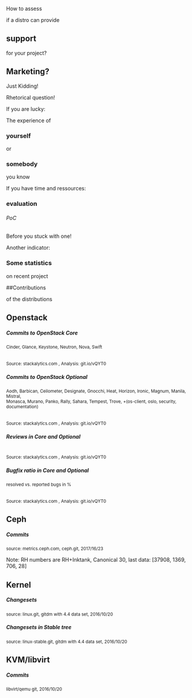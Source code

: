 <!-- .slide: data-background-image="images/distros-all.svg" data-background-size="90% auto" -->


<!-- Slide -->
How to assess

if a distro can provide 

## support

for your project?


<!-- Slide -->
## Marketing? 

Just Kidding! <!-- .element class="fragment"-->

Rhetorical question! <!-- .element class="fragment"-->


<!-- Slide -->
If you are lucky:

The experience of 

### yourself 

or 

### somebody

you know


<!-- Slide -->
If you have time and ressources:

### evaluation
###### PoC

Before you stuck with one!


<!-- Slide -->
Another indicator:

### Some statistics

on recent project

##Contributions

of the distributions


<!-- Slide -->
## Openstack


<!-- Slide -->
##### Commits to OpenStack Core
<sup>Cinder, Glance, Keystone, Neutron, Nova, Swift</sup>
<canvas data-chart="line">
<!--
{
 "data" : {
     "labels": ["G", "H", "I", "J", "K", "L", "M", "N", "O", "P"],
     "datasets": [
         {
             "label": "Canonical",
	     "backgroundColor":"rgba(221,72,20,.9)",
             "data": [116, 120, 44, 20, 25, 8, 9, 9, 6, 6]
         },
         {
             "label": "SUSE",
	     "backgroundColor":"rgba(125,194,70,.9)",
             "data": [49, 116, 109, 91, 36, 43, 98, 83, 74, 76]
         },
         {
             "label": "Mirantis",
	     "backgroundColor":"rgba(0,0,0,.7)",
             "data": [59, 370, 181, 250, 539, 677, 678, 778, 384, 288]
         },
         {
             "label": "Red Hat",
	     "backgroundColor":"rgba(233,52,66,.7)",
             "data": [731, 623, 852, 965, 1231, 1290, 1057, 1098, 821, 721]
         }
     ]
 },
 "options": { 
     "responsive": "true",
     "legend": {
     	"position": "bottom",
	"labels": {
	    "fontSize": 16
	}
     }
 }
}
-->
</canvas>
<br>
<sup>Source: stackalytics.com , Analysis: git.io/vQYT0 </sup>


<!-- Slide -->
##### Commits to OpenStack Optional
<sup>Aodh, Barbican, Ceilometer, Designate, Gnocchi, Heat, Horizon, Ironic, Magnum, Manila, Mistral, <br> Monasca, Murano, Panko, Rally, Sahara, Tempest, Trove, +(os-client, oslo, security, documentation)</sup>
<canvas data-chart="line">
<!--
{
 "data" : {
     "labels": ["G", "H", "I", "J", "K", "L", "M", "N", "O", "P"],
     "datasets": [
         {
             "label": "Canonical",
	     "backgroundColor":"rgba(221,72,20,.9)",
             "data": [38, 52, 8, 6, 19, 6, 7, 4, 10, 2]
         },
         {
             "label": "SUSE",
	     "backgroundColor":"rgba(125,194,70,.9)",
             "data": [16, 175, 849, 635, 345, 372, 296, 221, 319, 181]
         },
         {
             "label": "Red Hat",
	     "backgroundColor":"rgba(233,52,66,.7)",
             "data": [1091, 1567, 1707, 1451, 2232, 1938, 1561, 1660, 1291, 801]
         },
         {
             "label": "Mirantis",
	     "backgroundColor":"rgba(0,0,0,.7)",
             "data": [200, 1075, 904, 1048, 2008, 2273, 1846, 1776, 828, 373]
         }
     ]
 },
 "options": { 
     "responsive": "true",
     "legend": {
     	"position": "bottom",
	"labels": {
	    "fontSize": 16
	}
     }
 }
}
-->
</canvas>
<br>
<sup>Source: stackalytics.com , Analysis: git.io/vQYT0 </sup>


<!-- Slide -->
##### Reviews in Core and Optional
<canvas data-chart="line">
<!--
{
 "data" : {
     "labels": ["G", "H", "I", "J", "K", "L", "M", "N", "O", "P"],
     "datasets": [
         {
             "label": "Canonical",
	     "backgroundColor":"rgba(221,72,20,.9)",
             "data": [931, 196, 70, 68, 72, 31, 8, 23, 48, 15]
         },
         {
             "label": "SUSE",
	     "backgroundColor":"rgba(125,194,70,.9)",
             "data": [61, 562, 2563, 3818, 3893, 3147, 3328, 2208, 1866, 2440]
         },
         {
             "label": "Red Hat",
	     "backgroundColor":"rgba(233,52,66,.7)",
             "data": [7949, 15812, 19172, 19699, 24352, 21246, 18165, 19592, 13342, 10659]
         },
         {
             "label": "Mirantis",
	     "backgroundColor":"rgba(0,0,0,.7)",
             "data": [137, 6018, 11185, 16267, 27943, 29539, 27452, 24168, 10829, 7028]
         }
     ]
 },
 "options": { 
     "responsive": "true",
     "legend": {
     	"position": "bottom",
	"labels": {
	    "fontSize": 16
	}
     }
 }
}
-->
</canvas>
<br>
<sup>Source: stackalytics.com , Analysis: git.io/vQYT0 </sup>


<!-- Slide -->
##### Bugfix ratio in Core and Optional
<sup>resolved vs. reported bugs in %</sup>
<canvas data-chart="line">
<!--
{
 "data" : {
     "labels": ["G", "H", "I", "J", "K", "L", "M", "N", "O", "P"],
     "datasets": [
         {
             "label": "Canonical",
	     "backgroundColor":"rgba(221,72,20,.7)",
             "data": [99, 35, 48, 17, 19, 9, 30, 12, 3, 30]
         },
         {
             "label": "SUSE",
	     "backgroundColor":"rgba(125,194,70,.6)",
             "data": [94, 115, 143, 204, 145, 86, 47, 42, 40, 109]
         },
         {
             "label": "Red Hat",
	     "backgroundColor":"rgba(233,52,66,.7)",
             "data": [78, 65, 60, 56, 59, 54, 64, 74, 73, 72]
         },
         {
             "label": "Mirantis",
	     "backgroundColor":"rgba(0,0,0,.7)",
             "data": [89, 87, 63, 87, 84, 73, 70, 74, 83, 81]
         }
     ]
 },
 "options": { 
     "responsive": "true",
     "legend": {
     	"position": "bottom",
	"labels": {
	    "fontSize": 16
	}
     },
     "scales": {
     	"yAxes": [{
        	"ticks": {
                    "min": 0,
                    "max": 210
                }
            }]
     }
 }
}
-->
</canvas>
<br>
<sup>Source: stackalytics.com , Analysis: git.io/vQYT0 </sup>


<!-- Slide -->
## Ceph


##### Commits
<sup>source: metrics.ceph.com, ceph.git, 2017/16/23<sup>
<canvas class="doughnut-reveal" data-chart="doughnut" width="600" height="600">
<!--
{
 "data" : {
     "labels": ["Red Hat" , "SUSE" , "Mirantis" , "Canonical"],
     "datasets": [
         {
             "data": [36021, 1822, 746, 30],
	     "backgroundColor": [
	     	"rgba(233,52,66,.7)",
		"rgba(125,194,70,.6)",
		"rgba(0,0,0,.7)",
		"rgba(221,72,20,.7)"
	     ]
         }
     ]
 },
 "options": {
     "animateScale": "true",
     "responsive": "true",
     "legend": {
     	"position": "bottom",
	"labels": {
	    "fontSize": 16
	}
     }
 }
}
-->
</canvas>

Note: RH numbers are RH+Inktank, Canonical 30, last data: [37908, 1369, 706, 28]


<!-- Slide -->
## Kernel


<!-- Slide -->
##### Changesets 
<sup>source: linux.git, gitdm with 4.4 data set, 2016/10/20</sup>
<canvas data-chart="line">
<!--
{
 "data" : {
     "labels": ["v3.0" , "v3.1" , "v3.2" , "v3.4" , "v3.5" , "v3.6" , "v3.7" , "v3.8" , "v3.9" , "v3.10" , "v3.11" , "v3.12" , "v3.13" , "v3.14" , "v3.15" , "v3.16" , "v3.17" , "v3.18" , "v3.19" , "v4.0" , "v4.1" , "v4.2" , "v4.3" , "v4.4" , "v4.5" , "v4.6" , "v4.7" , "v4.8"],
     "datasets": [
         {
             "label": "Mirantis",
	     "backgroundColor":"rgba(0,0,0,.7)",
             "data": [0,0,0,0,0,0,0,0,0,0,0,0,0,0,0,0,0,0,0,0,0,0,1,15,27,66,48,18]
         },
         {
             "label": "Canonical",
	     "backgroundColor":"rgba(221,72,20,.7)",
             "data": [24,27,46,101,35,89,90,91,84,58,81,55,48,28,25,34,32,80,23,29,24,37,30,35,46,50,56,108]
         },
         {
             "label": "SUSE",
	     "backgroundColor":"rgba(125,194,70,.6)",
             "data": [446,391,337,731,329,256,323,270,437,235,230,163,294,278,454,298,279,300,431,445,453,503,301,260,386,370,469,341]
         },
         {
             "label": "Red Hat",
	     "backgroundColor":"rgba(233,52,66,.7)",
             "data": [947,688,927,1661,926,898,1003,963,798,896,808,753,1060,1030,1133,1370,1046,854,890,669,931,1274,969,658,628,933,836,987]
         }
     ]
 },
 "options": { 
     "responsive": "true",
     "legend": {
     	"position": "bottom",
	"labels": {
	    "fontSize": 16
	}
     }
 }
}
-->
</canvas>


<!-- Slide -->
##### Changesets in Stable tree
<sup>source: linux-stable.git, gitdm with 4.4 data set, 2016/10/20</sup>
<canvas data-chart="line">
<!--
{
 "data" : {
     "labels": ["v3.0.100" , "v3.1.10" , "v3.2.82" , "v3.4.112" , "v3.5.7" , "v3.6.11" , "v3.7.10" , "v3.8.13" , "v3.9.11" , "v3.10.103" , "v3.11.10" , "v3.12.64" , "v3.13.11" , "v3.14.79" , "v3.15.10" , "v3.16.37" , "v3.17.8" , "v3.18.43" , "v3.19.8" , "v4.0.9" , "v4.1.34" , "v4.2.8" , "v4.3.6" , "v4.4.19" , "v4.5.7" , "v4.6.7" , "v4.7.8" , "v4.8.2"],
     "datasets": [
         {
             "label": "Mirantis",
	     "backgroundColor":"rgba(0,0,0,.7)",
             "data": [0,0,0,0,0,0,0,0,0,0,0,0,0,0,0,0,0,0,0,0,3,1,2,17,27,66,48,18]
         },
         {
             "label": "Canonical",
	     "backgroundColor":"rgba(221,72,20,.7)",
             "data": [98,39,173,190,57,104,100,110,90,103,86,110,59,62,29,116,39,124,30,37,75,48,43,66,59,59,72,110]
         },
         {
             "label": "SUSE",
	     "backgroundColor":"rgba(125,194,70,.6)",
             "data": [690,457,850,1093,374,311,358,315,469,636,264,763,344,632,477,680,339,595,498,495,716,548,373,439,466,408,507,343]
         },
         {
             "label": "Red Hat",
	     "backgroundColor":"rgba(233,52,66,.7)",
             "data": [1403,772,1772,2341,1010,966,1083,1083,897,1593,883,1587,1172,1606,1204,1970,1181,1280,965,724,1264,1369,1014,888,728,1014,907,992]
         }
     ]
 },
 "options": { 
     "responsive": "true",
     "legend": {
     	"position": "bottom",
	"labels": {
	    "fontSize": 16
	}
     }
 }
}
-->
</canvas>


<!-- Slide -->
## KVM/libvirt


<!-- Slide -->
##### Commits
<sup>libvirt/qemu git, 2016/10/20<sup>
<canvas class="doughnut-reveal" data-chart="doughnut" width="600" height="600">
<!--
{
 "data" : {
     "labels": ["Red Hat" , "SUSE" , "Mirantis" , "Canonical"],
     "datasets": [
         {
             "data": [36781, 2698, 6, 75],
	     "backgroundColor": [
	     	"rgba(233,52,66,.7)",
		"rgba(125,194,70,.6)",
		"rgba(0,0,0,.7)",
		"rgba(221,72,20,.7)"
	     ]
         }
     ]
 },
 "options": {
     "animateScale": "true",
     "responsive": "true",
     "legend": {
     	"position": "bottom",
	"labels": {
	    "fontSize": 16
	}
     }
 }
}
-->
</canvas>

